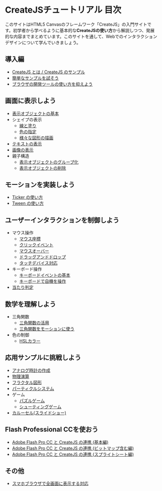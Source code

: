 # CreateJSチュートリアル 目次

このサイトはHTML5 Canvasのフレームワーク「CreateJS」の入門サイトです。初学者から学べるように基本的な**CreateJSの使い方**から解説しつつ、発展的な内容までまとめています。このサイトを通して、Webでのインタラクションデザインについて学んでいきましょう。

## 導入編

- [CreateJS とは / CreateJS のサンプル](basic.md)
- [簡単なサンプルを試そう](quickstart.md)
- [ブラウザの開発ツールの使い方を抑えよう](debug.md)

## 画面に表示しよう

- [表示オブジェクトの基本](displayobject.md)
- シェイプの表示
  - [線と塗り](shape_fill_stroke.md)
  - [色の指定](shape_color.md)
  - [様々な図形の描画](shape_draw.md)
- [テキストの表示](text.md)
- [画像の表示](bitmap.md)
- 親子構造
  - [表示オブジェクトのグループ化](nest.md)
  - [表示オブジェクトの削除](displayobject_remove.md)

## モーションを実装しよう

- [Ticker の使い方](ticker.md)
- [Tween の使い方](tween.md)

## ユーザーインタラクションを制御しよう

- マウス操作
  - [マウス座標](mouse_xy.md)
  - [クリックイベント](mouse_click.md)
  - [マウスオーバー](mouse_over.md)
  - [ドラッグアンドドロップ](mouse_drag.md)
  - [タッチデバイス対応](mouse_touch.md)
- キーボード操作
  - [キーボードイベントの基本](keyboard_basic.md)
  - [キーボードで自機を操作](keyboard_ship.md)
- [当たり判定](hittest.md)

## 数学を理解しよう

- 三角関数
  - [三角関数の活用](math_basic.md)
  - [三角関数をモーションに使う](math_trigonometry.md)
- 色の制御
  - [HSLカラー](color_hsl.md)

## 応用サンプルに挑戦しよう

- [アナログ時計の作成](clock.md)
- [物理演算](ball.md)
- [フラクタル図形](fractal.md)
- [パーティクルシステム](particle.md)
- ゲーム
  - [パズルゲーム](game_pazzle.md)
  - [シューティングゲーム](game_shooting.md)
- [カルーセル(スライドショー)](slideshow.md)

## Flash Professional CCを使おう

- [Adobe Flash Pro CC と CreateJS の連携 (基本編)](adobe_animate.md)
- [Adobe Flash Pro CC と CreateJS の連携 (ビットマップ含む編)](adobe_animate_bitmaps.md)
- [Adobe Flash Pro CC と CreateJS の連携 (スプライトシート編)](adobe_animate_spritesheet.md)


## その他

- [スマホブラウザで全画面に表示する対応](fullscreen.md)
